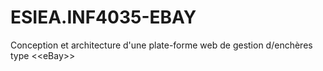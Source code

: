ESIEA.INF4035-EBAY
==================

Conception et architecture d'une plate-forme web de gestion d/enchères type &lt;&lt;eBay>>

